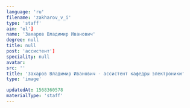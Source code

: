 ```yaml
---
language: 'ru'
filename: 'zakharov_v_i'
type: 'staff'
aim: 'el']
name: 'Захаров Владимир Иванович'
degree: null
title: null
post: 'ассистент']
speciality: null
avatar:
src: ''
title: 'Захаров Владимир Иванович - ассистент кафедры электроники'
type: 'image'

updatedAt: 1568360578
materialType: 'staff'
---
```


